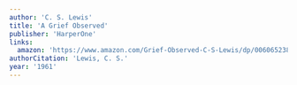 ```yaml
---
author: 'C. S. Lewis'
title: 'A Grief Observed'
publisher: 'HarperOne'
links:
  amazon: 'https://www.amazon.com/Grief-Observed-C-S-Lewis/dp/0060652381'
authorCitation: 'Lewis, C. S.'
year: '1961'
---
```

